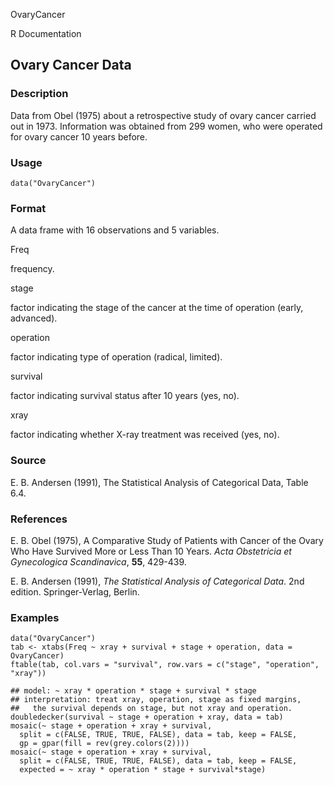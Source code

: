 OvaryCancer

R Documentation

## Ovary Cancer Data

### Description

Data from Obel (1975) about a retrospective study of ovary cancer carried out
in 1973. Information was obtained from 299 women, who were operated for ovary
cancer 10 years before.

### Usage

    
    data("OvaryCancer")

### Format

A data frame with 16 observations and 5 variables.

Freq

frequency.

stage

factor indicating the stage of the cancer at the time of operation (early,
advanced).

operation

factor indicating type of operation (radical, limited).

survival

factor indicating survival status after 10 years (yes, no).

xray

factor indicating whether X-ray treatment was received (yes, no).

### Source

E. B. Andersen (1991), The Statistical Analysis of Categorical Data, Table
6.4.

### References

E. B. Obel (1975), A Comparative Study of Patients with Cancer of the Ovary
Who Have Survived More or Less Than 10 Years. _Acta Obstetricia et
Gynecologica Scandinavica_, **55**, 429-439.

E. B. Andersen (1991), _The Statistical Analysis of Categorical Data_. 2nd
edition. Springer-Verlag, Berlin.

### Examples

    
    data("OvaryCancer")
    tab <- xtabs(Freq ~ xray + survival + stage + operation, data = OvaryCancer)
    ftable(tab, col.vars = "survival", row.vars = c("stage", "operation", "xray"))
    
    ## model: ~ xray * operation * stage + survival * stage
    ## interpretation: treat xray, operation, stage as fixed margins,
    ##   the survival depends on stage, but not xray and operation.
    doubledecker(survival ~ stage + operation + xray, data = tab)
    mosaic(~ stage + operation + xray + survival,
      split = c(FALSE, TRUE, TRUE, FALSE), data = tab, keep = FALSE,
      gp = gpar(fill = rev(grey.colors(2))))
    mosaic(~ stage + operation + xray + survival,
      split = c(FALSE, TRUE, TRUE, FALSE), data = tab, keep = FALSE,
      expected = ~ xray * operation * stage + survival*stage)

